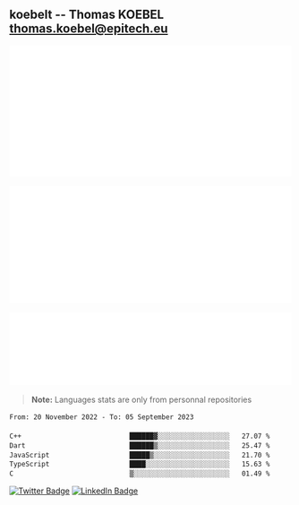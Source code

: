 ## koebelt -- Thomas KOEBEL <thomas.koebel@epitech.eu>

<!-- On github since 2018-->


![Metrics](/metrics.classic.svg)



<!--![Metrics](/metrics.plugin.introduction.repository.svg)-->
![Metrics](/metrics.plugin.isocalendar.svg)



![Metrics](/metrics.plugin.languages.svg)

> **Note:** Languages stats are only from personnal repositories

<!--START_SECTION:waka-->

```txt
From: 20 November 2022 - To: 05 September 2023

C++                           ██████▓░░░░░░░░░░░░░░░░░░   27.07 %
Dart                          ██████▒░░░░░░░░░░░░░░░░░░   25.47 %
JavaScript                    █████▒░░░░░░░░░░░░░░░░░░░   21.70 %
TypeScript                    ████░░░░░░░░░░░░░░░░░░░░░   15.63 %
C                             ▒░░░░░░░░░░░░░░░░░░░░░░░░   01.49 %
```

<!--END_SECTION:waka-->

[![Twitter Badge](https://img.shields.io/badge/Twitter-Profile-informational?style=flat&logo=twitter&logoColor=white&color=1CA2F1)](https://twitter.com/jesuis_roux)
[![LinkedIn Badge](https://img.shields.io/badge/LinkedIn-Profile-informational?style=flat&logo=linkedin&logoColor=white&color=0D76A8)](https://www.linkedin.com/in/koebelt/)

